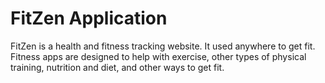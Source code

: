 # FitZen Application

FitZen is a health and fitness tracking website. It used anywhere to get fit. Fitness apps are designed to help with exercise, other types of physical training, nutrition and diet, and other ways to get fit.
